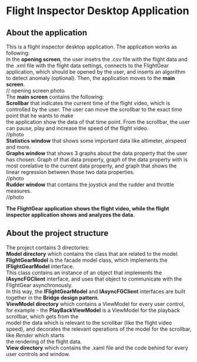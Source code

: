 # Flight Inspector Desktop Application
About the application
---------------------
This is a flight inspector desktop application. The application works as following:  
In the **opening screen**, the user insetrs the .csv file with the flight data and the .xml file with the flight data settings, connects to the FlightGear application, which should be opened by the user, and inserts an algorithm to detect anomaly (optional). Then, the application moves to the **main screen**.    
// opening screen photo  
The **main screen** contains the following:  
**Scrollbar** that indicates the current time of the flight video, which is controlled by the user. The user can move the scrollbar to the exact time point that he wants to make  
the application show the data of that time point. From the scrollbar, the user can pause, play and increase the speed of the flight video.  
//photo  
**Statistics window** that shows some important data like altimeter, airspeed and more.  
**Graphs window** that shows 3 graphs about the data property that the user has chosen:
Graph of that data property, graph of the data property with is most corelative to the current data property, and graph that shows the linear regression between those two data properties.  
//photo  
**Rudder window** that contains the joystick and the rudder and throttle measures.  
//photo  

**The FlightGear application shows the flight video, while the flight inspector application shows and analyzes the data.**  
  
About the project structure
---------------------------
The project contains 3 directories:  
**Model directory** which contains the class that are related to the model. **FlightGearModel** is the facade model class, which implements the **IFlightGearModel** interface.  
This class contains an instance of an object that implements the **IAsyncFGClient** interface, and uses that object to communicate with the FlightGear asynchronously.  
In this way, the **IFlightGearModel** and **IAsyncFGClient** interfaces are built together in the **Bridge design pattern**.  
**ViewModel directory** which contains a ViewModel for every user control, for example - the **PlayBackViewModel** is a ViewModel for the playback scrollbar, which gets from the  
model the data which is relevant to the scrollbar (like the flight video speed), and decorates the relevant operations of the model for the scrollbar, like *Render* which starts  
the rendering of the flight data.  
**View directory** which contains the .xaml file and the code behind for every user controls and window.  

